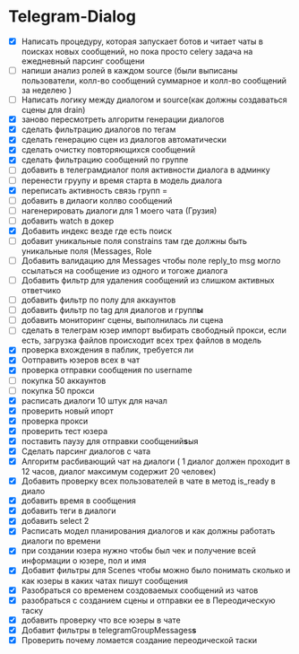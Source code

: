 # Telegram-Dialog

* [X] Написать процедуру, которая запускает ботов и читает чаты в поисках новых сообщений, но пока просто celery  задача на ежедневный парсинг сообщени
* [ ] напиши анализ ролей в каждом source (были выписаны пользователи, колл-во сообщений суммарное и колл-во сообщений за неделею )
* [ ] Написать логику между диалогом и source(как должны создаваться сцены для drain)
* [X] заново пересмотреть алгоритм генерации диалогов
* [X] сделать фильтрацию диалогов по тегам
* [X] cделать генерацию сцен из диалогов автоматически
* [X] сделать очистку повторяющихся сообщений
* [X] cделать фильтрацию сообщений по группе
* [ ] добавить в телеграмдиалог поля активности диалога в админку
* [ ] перенести груупу и время старта в модель диалога
* [X] переписать активность связь групп =
* [ ] добавить в дилаоги коллво сообщений
* [ ] нагенерировать диалоги для 1 моего чата (Грузия)
* [ ] добавить watch в докер
* [X] Добавить индекс везде где есть поиск
* [ ] добавит уникальные поля constrains там где должны быть уникальные поля (Messages, Role
* [ ] Добавить валидацию для Messages чтобы поле reply_to msg могло ссылаться на сообщение из одного и тогоже диалога
* [ ] Добавить фильтр для удаления сообщений из слишком активных ответчико
* [ ] добавить фильтр по полу для аккаунтов
* [ ] добавить фильтр по tag для диалогов и групп**ы**
* [ ] добавить мониторинг сцены, выполнилась ли сцена
* [ ] сделать в телеграм юзер импорт выбирать свободный прокси, если есть, загрузка файлов происходит всех трех файлов в модель
* [X] проверка вхождения в паблик, требуется ли
* [X] Оотправить юзеров всех в чат
* [X] проверка отправки сообщения по username
* [ ] покупка 50 аккаунтов
* [ ] покупка 50 прокси
* [X] расписать диалоги 10 штук для начал
* [X] проверить новый ипорт
* [X] проверка прокси
* [X] проверить тест юзера
* [X] поставить паузу для отправки сообщений**s**ыя
* [X] Сделать парсинг диалогов с чата
* [X] Алгоритм расбивающий чат на диалоги ( 1 диалог должен проходит в 12 часов, диалог максимум содержит 20 человек)
* [X] Добавить проверку всех пользователей в чате в метод is_ready в диало
* [X] добавить время в сообщения
* [X] добавить теги в диалоги
* [X] добавить select 2
* [X] Расписать модел планирования диалогов и как должны работать диалоги по времени
* [X] при создании юзера нужно чтобы был чек и получение всей информации о юзере, пол и имя
* [X] Добавит фильтры для Scenes чтобы можно было понимать сколько и как юзеры в каких чатах пишут сообщения
* [X] Разобраться со временем создоваемых сообщений из чатов
* [X] разобраться с созданием сцены и отправки ее в Переодическую таску
* [X] добавить проверку что все юзеры в чате
* [X] Добавит фильтры в telegramGroupMessages**s**
* [X] Проверить почему ломается создание переодической таски
